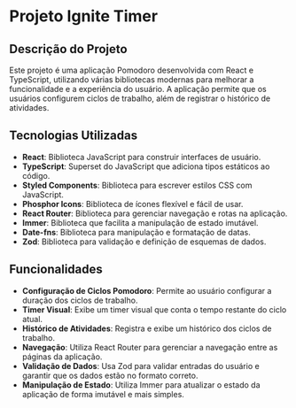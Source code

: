 # Projeto Ignite Timer

## Descrição do Projeto
Este projeto é uma aplicação Pomodoro desenvolvida com React e TypeScript, utilizando várias bibliotecas modernas para melhorar a funcionalidade e a experiência do usuário. A aplicação permite que os usuários configurem ciclos de trabalho, além de registrar o histórico de atividades.

## Tecnologias Utilizadas
- **React**: Biblioteca JavaScript para construir interfaces de usuário.
- **TypeScript**: Superset do JavaScript que adiciona tipos estáticos ao código.
- **Styled Components**: Biblioteca para escrever estilos CSS com JavaScript.
- **Phosphor Icons**: Biblioteca de ícones flexível e fácil de usar.
- **React Router**: Biblioteca para gerenciar navegação e rotas na aplicação.
- **Immer**: Biblioteca que facilita a manipulação de estado imutável.
- **Date-fns**: Biblioteca para manipulação e formatação de datas.
- **Zod**: Biblioteca para validação e definição de esquemas de dados.

## Funcionalidades
- **Configuração de Ciclos Pomodoro**: Permite ao usuário configurar a duração dos ciclos de trabalho.
- **Timer Visual**: Exibe um timer visual que conta o tempo restante do ciclo atual.
- **Histórico de Atividades**: Registra e exibe um histórico dos ciclos de trabalho.
- **Navegação**: Utiliza React Router para gerenciar a navegação entre as páginas da aplicação.
- **Validação de Dados**: Usa Zod para validar entradas do usuário e garantir que os dados estão no formato correto.
- **Manipulação de Estado**: Utiliza Immer para atualizar o estado da aplicação de forma imutável e mais simples.
